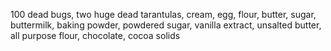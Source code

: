 100 dead bugs, two huge dead tarantulas, cream, egg, flour, butter, sugar, buttermilk, baking powder, powdered sugar, vanilla extract, unsalted butter, all purpose flour, chocolate, cocoa solids